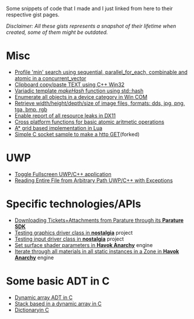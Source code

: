 Some snippets of code that I made and I just linked from here to their respective gist pages.

<i>Disclaimer: All these gists represents a snapshot of their lifetime when created, some of them might be outdated.</i>

# Misc
* <a href="https://gist.github.com/gyakoo/a0abf36c3c7abdbbbb298acfa994e60d">Profile 'min' search using sequential, parallel_for_each, combinable and atomic in a concurrent_vector </a>
* <a href="https://gist.github.com/gyakoo/04da0231c632898bae5d4c966c0c4d3e">Clipboard copy/paste TEXT using C++ Win32</a>
* <a href="https://gist.github.com/gyakoo/1f77661d670876e6d0c1">Variadic template <i>makeHash</i> function using std::hash</a>
* <a href="https://gist.github.com/gyakoo/68734f0481f2b450ef4d">Enumerate all objects in a device category in Win COM</a>
* <a href="https://gist.github.com/gyakoo/acda1b149137e1888506">Retrieve width/height/depth/size of image files, formats: dds, jpg, png, tga, bmp, rgb</a>
* <a href="https://gist.github.com/gyakoo/721e164202d3b108b46d">Enable report of all resource leaks in DX11</a>
* <a href="https://gist.github.com/gyakoo/7af3d1abce1c156f5cb3">Cross platform functions for basic atomic aritmetic operations</a>
* <a href="https://gist.github.com/gyakoo/45d3f1316acfb7aa8bc7">A* grid based implementation in Lua</a>
* <a href="https://gist.github.com/gyakoo/ab8c5adc20c778890e3a">Simple C socket sample to make a http GET</a>(forked)

# UWP
* <a href="https://gist.github.com/gyakoo/cfef3ca0403d26a082afc8c055240082">Toggle Fullscreen UWP/C++ application</a>
* <a href="https://gist.github.com/gyakoo/95ba9abf99eba5d9a005467f1695caec">Reading Entire File from Arbitrary Path UWP/C++ with Exceptions</a>

# Specific technologies/APIs
* <a href="https://gist.github.com/gyakoo/b1e862cce1f8abbfa926">Downloading Tickets+Attachments from Parature through its </a><a href="https://github.com/Parature/ParatureSDK"><b>Parature SDK</b></a>
* <a href="https://gist.github.com/gyakoo/aac4d3b91f3e35215f59">Testing graphics driver class in <a href="https://github.com/gyakoo/nostalgia"><b>nostalgia</b></a> project</a>
* <a href="https://gist.github.com/gyakoo/103be04ae0b849b82c43">Testing input driver class in <a href="https://github.com/gyakoo/nostalgia"><b>nostalgia</b></a> project</a>
* <a href="https://gist.github.com/gyakoo/4c0f83001efbdbc0c517">Set surface shader parameters in <a href="https://www.projectanarchy.com/"><b>Havok Anarchy</b></a> engine</a>
* <a href="https://gist.github.com/gyakoo/bf7936c56acf9987e76f">Iterate through all materials in all static instances in a Zone in <a href="https://www.projectanarchy.com/"><b>Havok Anarchy</b></a> engine</a>

# Some basic ADT in C
* <a href="https://gist.github.com/gyakoo/31d2a0886794ffabbd63">Dynamic array ADT in C</a>
* <a href="https://gist.github.com/gyakoo/89c6d08b765d1d37556c">Stack based in a dynamic array in C</a>
* <a href="https://gist.github.com/gyakoo/a87c8ade3e0ca7306744">Dictionaryin C</a>
